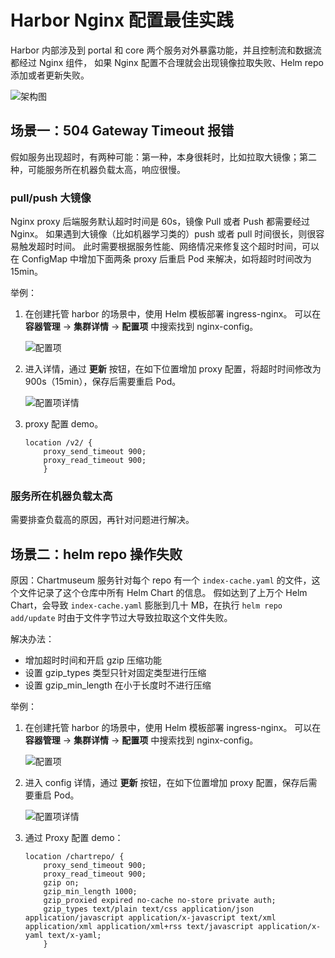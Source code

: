 # Harbor Nginx 配置最佳实践

Harbor 内部涉及到 portal 和 core 两个服务对外暴露功能，并且控制流和数据流都经过 Nginx 组件，
如果 Nginx 配置不合理就会出现镜像拉取失败、Helm repo 添加或者更新失败。

![架构图](https://docs.daocloud.io/daocloud-docs-images/docs/zh/docs/kangaroo/images/nginx-architecture.png)

## 场景一：504 Gateway Timeout 报错

假如服务出现超时，有两种可能：第一种，本身很耗时，比如拉取大镜像；第二种，可能服务所在机器负载太高，响应很慢。

### pull/push 大镜像

Nginx proxy 后端服务默认超时时间是 60s，镜像 Pull 或者 Push 都需要经过 Nginx。
如果遇到大镜像（比如机器学习类的）push 或者 pull 时间很长，则很容易触发超时时间。
此时需要根据服务性能、网络情况来修复这个超时时间，可以在 ConfigMap 中增加下面两条 proxy 后重启 Pod 来解决，如将超时时间改为 15min。

举例：

1. 在创建托管 harbor 的场景中，使用 Helm 模板部署 ingress-nginx。
   可以在  __容器管理__ -> __集群详情__ -> __配置项__ 中搜索找到 nginx-config。

    ![配置项](https://docs.daocloud.io/daocloud-docs-images/docs/zh/docs/kangaroo/images/nginx-configlist.png)

2. 进入详情，通过 __更新__ 按钮，在如下位置增加 proxy 配置，将超时时间修改为 900s（15min），保存后需要重启 Pod。

    ![配置项详情](https://docs.daocloud.io/daocloud-docs-images/docs/zh/docs/kangaroo/images/nginx-configdetail1.png)

3. proxy 配置 demo。

    ```nginx
    location /v2/ {
        proxy_send_timeout 900;
        proxy_read_timeout 900;
        }
    ```

### 服务所在机器负载太高

需要排查负载高的原因，再针对问题进行解决。

## 场景二：helm repo 操作失败

原因：Chartmuseum 服务针对每个 repo 有一个 `index-cache.yaml` 的文件，这个文件记录了这个仓库中所有 Helm Chart 的信息。
假如达到了上万个 Helm Chart，会导致 `index-cache.yaml` 膨胀到几十 MB，在执行 `helm repo add/update` 时由于文件字节过大导致拉取这个文件失败。

解决办法：

- 增加超时时间和开启 gzip 压缩功能
- 设置 gzip_types 类型只针对固定类型进行压缩
- 设置 gzip_min_length 在小于长度时不进行压缩

举例：

1. 在创建托管 harbor 的场景中，使用 Helm 模板部署 ingress-nginx。
   可以在  __容器管理__ -> __集群详情__ -> __配置项__ 中搜索找到 nginx-config。

    ![配置项](https://docs.daocloud.io/daocloud-docs-images/docs/zh/docs/kangaroo/images/nginx-configlist.png)

2. 进入 config 详情，通过 __更新__ 按钮，在如下位置增加 proxy 配置，保存后需要重启 Pod。

    ![配置项详情](https://docs.daocloud.io/daocloud-docs-images/docs/zh/docs/kangaroo/images/nginx-configdetail2.png)

3. 通过 Proxy 配置 demo：

    ```nginx
    location /chartrepo/ {
        proxy_send_timeout 900;
        proxy_read_timeout 900;
        gzip on;
        gzip_min_length 1000;
        gzip_proxied expired no-cache no-store private auth;
        gzip_types text/plain text/css application/json application/javascript application/x-javascript text/xml application/xml application/xml+rss text/javascript application/x-yaml text/x-yaml;
        }
    ```
